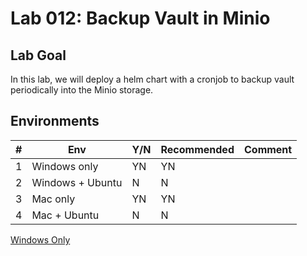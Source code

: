 # Lab 012: Backup Vault in Minio

## Lab Goal

In this lab, we will deploy a helm chart with a cronjob to backup vault periodically into the Minio storage.

<!--
## Clean up

Run below commands to remove docker containers and volumes

```bash
sudo docker compose down -v
sudo systemctl stop metricbeat
sudo systemctl disable metricbeat
sudo apt remove metricbeat
```
-->

## Environments

| #  | Env  | Y/N  | Recommended   |  Comment |
|---|---|---|---|---|
| 1 | Windows only | YN | YN |   |
| 2 | Windows + Ubuntu | N | N |   |
| 3 | Mac only | YN | YN |   |
| 4 | Mac + Ubuntu | N | N |   |

[Windows Only](01_YN_WindowsOnly.md)

<!--
[With_Windows_Ubuntu](02_N_Windows_Ubuntu.md)

[Mac Only doesn't work](03_N_MacOnly.md)

[With_Mac_Ubuntu](04_N_Mac_Ubuntu.md)
-->

<!--
PS C:\devbox> helm install --set resources.requests.memory=512Mi --set replicas=1 --set mode=standalone --set rootUser=rootuser,rootPassword=rootpass123 --generate-name --namespace=minio minio/minio --version 5.0.4
NAME: minio-1681595552
LAST DEPLOYED: Sat Apr 15 17:52:33 2023
NAMESPACE: minio
STATUS: deployed
REVISION: 1
TEST SUITE: None
NOTES:
MinIO can be accessed via port 9000 on the following DNS name from within your cluster:
minio-1681595552.minio.svc.cluster.local

To access MinIO from localhost, run the below commands:

  1. export POD_NAME=$(kubectl get pods --namespace minio -l "release=minio-1681595552" -o jsonpath="{.items[0].metadata.name}")

  2. kubectl port-forward $POD_NAME 9000 --namespace minio

Read more about port forwarding here: http://kubernetes.io/docs/user-guide/kubectl/kubectl_port-forward/

You can now access MinIO server on http://localhost:9000. Follow the below steps to connect to MinIO server with mc client:

  1. Download the MinIO mc client - https://min.io/docs/minio/linux/reference/minio-mc.html#quickstart

  2. export MC_HOST_minio-1681595552-local=http://$(kubectl get secret --namespace minio minio-1681595552 -o jsonpath="{.data.rootUser}" | base64 --decode):$(kubectl get secret --namespace minio minio-1681595552 -o jsonpath="{.data.rootPassword}" | base64 --decode)@localhost:9000

  3. mc ls minio-1681595552-local

Unseal Key 1: gnKSjtM479Wkn8TaOrsy8Pxr/UXkhY8kuLp2j1/7U7bt
Unseal Key 2: lcb4semOF1XnDIcORl/pdE1hQsBMIQ6tEhA5OWI69Ng7
Unseal Key 3: qKH/AyhxmKiAD7QYakrZgY4ogst0EJcrGeKFEKhQmM6N
Unseal Key 4: +l3d/5ankavKHARejzF/7Oh+XiWsP4ctz2emrp/MJjAS
Unseal Key 5: Ol8otqE9YCuAPIlIEyArmkYGfLH6vHloJhEmiFhy5boU

Initial Root Token: hvs.4tq0M4fES5a1bUKJl3XgCUaO

kubectl -n vault-test exec vault-0 -- vault operator unseal gnKSjtM479Wkn8TaOrsy8Pxr/UXkhY8kuLp2j1/7U7bt
kubectl -n vault-test exec vault-0 -- vault operator unseal lcb4semOF1XnDIcORl/pdE1hQsBMIQ6tEhA5OWI69Ng7
kubectl -n vault-test exec vault-0 -- vault operator unseal qKH/AyhxmKiAD7QYakrZgY4ogst0EJcrGeKFEKhQmM6N

kubectl -n vault-test exec vault-0 -- vault login hvs.4tq0M4fES5a1bUKJl3XgCUaO

/tmp $ export ROLE_ID="$(vault read -field=role_id auth/approle/role/first-role/role-id)"
/tmp $ echo Role_ID is $ROLE_ID
Role_ID is b4eb088f-5350-8225-282e-c1a235c161fc
/tmp $
/tmp $ export SECRET_ID="$(vault write -f -field=secret_id auth/approle/role/first-role/secret-id)"
/tmp $ echo SECRET_ID is $SECRET_ID
SECRET_ID is 7dbd1f89-f1f5-59b0-dba9-49ffc3f05c19

MINIO_SERVICE_NAME=$(kubectl get svc -n minio -o=jsonpath={.items[0].metadata.name})
echo Minio service name is $MINIO_SERVICE_NAME

kubectl port-forward svc/vault 8200:8200


kubectl -n vault-test create configmap upload --from-file=upload.sh

helm -n vault-test upgrade --install vault-backup helm-chart -f vault-backup-values.yaml

kubectl -n vault-test create job vault-backup-test --from=cronjob/vault-backup-cronjob


kubectl delete cronjob vault-backup-cronjob
kubectl delete job vault-backup-test
helm uninstall vault-backup
kubectl delete configmap upload

kubectl get cronjob
kubectl describe cronjob vault-backup-cronjob 
-->
